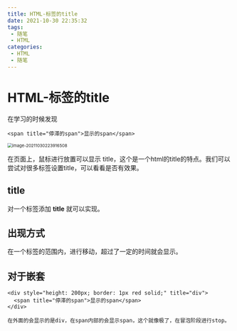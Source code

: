 ```yaml
---
title: HTML-标签的title
date: 2021-10-30 22:35:32
tags:
 - 随笔
 - HTML
categories:
 - HTML
 - 随笔
---
```




#  HTML-标签的title

在学习的时候发现



```
<span title="停滞的span">显示的span</span>
```

<img src="HTML-span/image-20211030223916508.png" alt="image-20211030223916508" style="zoom: 67%;" />

在页面上，鼠标进行放置可以显示 title，这个是一个html的title的特点。我们可以尝试对很多标签设置title，可以看看是否有效果。

## title

对一个标签添加 **title** 就可以实现。

## 出现方式

在一个标签的范围内，进行移动，超过了一定的时间就会显示。

## 对于嵌套

```
<div style="height: 200px; border: 1px red solid;" title="div">
  <span title="停滞的span">显示的span</span>
</div> 
```

```
在外面的会显示的是div，在span内部的会显示span，这个就像极了，在冒泡阶段进行stop。
```

